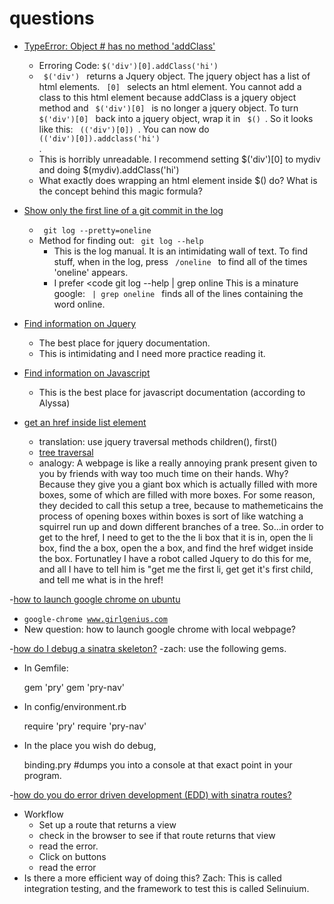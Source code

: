 questions
=========

- [TypeError: Object #<HTMLDivElement> has no method 'addClass'](http://stackoverflow.com/questions/6409039/jquery-each-this)
   - Erroring Code: <code>$('div')[0].addClass('hi') </code>
   - <code> $('div') </code> returns a Jquery object. The jquery object has a list of html elements. <code> [0] </code> selects an html element.  You cannot add a class to this html element because addClass is a jquery object method and <code> $('div')[0] </code> is no longer a jquery object.  To turn <code> $('div')[0] </code> back into a jquery object, wrap it in <code> $() </code>.  So it looks like this: <code> $($('div')[0]) </code>.  You can now do <code> $($('div')[0]).addclass('hi') </code>.  
   - This is horribly unreadable. I recommend setting $('div')[0] to mydiv and doing $(mydiv).addClass('hi')  
   - What exactly does wrapping an html element inside $() do?  What is the concept behind this magic formula? 

- [Show only the first line of a git commit in the log]()
   - <code> git log --pretty=oneline </code>
   - Method for finding out: <code> git log --help </code>  
      - This is the log manual. It is an intimidating wall of text. To find stuff, when in the log, press <code> /oneline </code> to find all of the times  'oneline' appears.  
      - I prefer <code git log --help | grep online </code>  This is a minature google:  <code> | grep oneline </code> finds all of the lines containing the word online.

- [Find information on Jquery](http://jquery.com/)
  - The best place for jquery documentation.
  - This is intimidating and I need more practice reading it. 
 
- [Find information on Javascript](https://developer.mozilla.org/en-US/docs/Web/JavaScript)
   - This is the best place for javascript documentation (according to Alyssa) 

- [get an href inside list element]() 
  - translation: use jquery traversal methods children(), first()
  - [tree traversal](https://api.jquery.com/category/traversing/tree-traversal/)
  - analogy: A webpage is like a really annoying prank present given to you by friends with way too much time on their hands.  Why? Because they give you a giant box which is actually filled with more boxes, some of which are filled with more boxes.  For some reason, they decided to call this setup a tree, because to mathemeticains the process of opening boxes within boxes is sort of like watching a squirrel run up and down different branches of a tree.  So...in order to get to the href, I need to get to the the li box that it is in, open the li box, find the a box, open the a box, and find the href widget inside the box. Fortunatley I have a robot called Jquery to do this for me, and all I have to tell him is "get me the first li, get get it's first child, and tell me what is in the href!
 

-[how to launch google chrome on ubuntu](http://ubuntuforums.org/showthread.php?t=1385182)
  - <code>google-chrome www.girlgenius.com</code>
  - New question: how to launch google chrome with local webpage? 
 
-[how do I debug a sinatra skeleton?](https://github.com/tararoys/DBC_Sinatra_Skeleton)
   -zach: use the following gems.
   - In Gemfile: 
      
        gem 'pry'
        gem 'pry-nav'
       
      
   - In config/environment.rb
      
        require 'pry'
        require 'pry-nav'
      
   - In the place you wish do debug, 
    
        binding.pry #dumps you into a console at that exact point in your program.


-[how do you do error driven development (EDD) with sinatra routes?]()
   - Workflow
     - Set up a route that returns a view
     - check in the browser to see if that route returns that view
     - read the error.
     - Click on buttons
     - read the error
   - Is there a more efficient way of doing this?  Zach: This is called integration testing, and the framework to test this is called Selinuium. 
